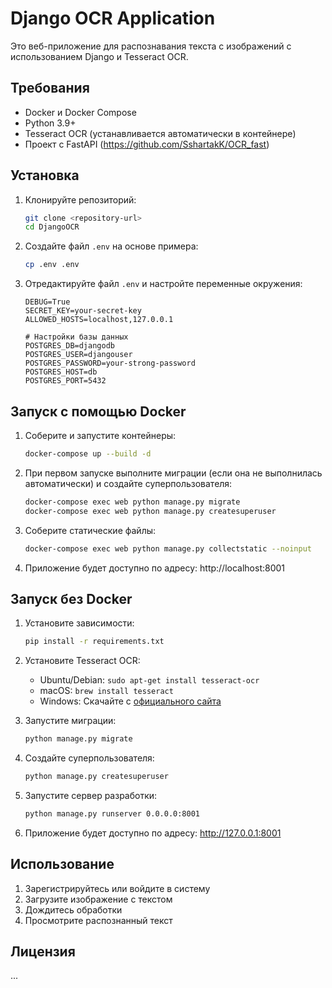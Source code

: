 # Django OCR Application

Это веб-приложение для распознавания текста с изображений с использованием Django и Tesseract OCR.

## Требования

- Docker и Docker Compose
- Python 3.9+
- Tesseract OCR (устанавливается автоматически в контейнере)
- Проект с FastAPI (https://github.com/SshartakK/OCR_fast)

## Установка

1. Клонируйте репозиторий:
   ```bash
   git clone <repository-url>
   cd DjangoOCR
   ```

2. Создайте файл `.env` на основе примера:
   ```bash
   cp .env .env
   ```

3. Отредактируйте файл `.env` и настройте переменные окружения:
   ```
   DEBUG=True
   SECRET_KEY=your-secret-key
   ALLOWED_HOSTS=localhost,127.0.0.1
   
   # Настройки базы данных
   POSTGRES_DB=djangodb
   POSTGRES_USER=djangouser
   POSTGRES_PASSWORD=your-strong-password
   POSTGRES_HOST=db
   POSTGRES_PORT=5432
   ```

## Запуск с помощью Docker

1. Соберите и запустите контейнеры:
   ```bash
   docker-compose up --build -d
   ```

2. При первом запуске выполните миграции (если она не выполнилась автоматически) и создайте суперпользователя:
   ```bash
   docker-compose exec web python manage.py migrate
   docker-compose exec web python manage.py createsuperuser
   ```

3. Соберите статические файлы:
   ```bash
   docker-compose exec web python manage.py collectstatic --noinput
   ```

4. Приложение будет доступно по адресу: http://localhost:8001

## Запуск без Docker

1. Установите зависимости:
   ```bash
   pip install -r requirements.txt
   ```

2. Установите Tesseract OCR:
   - Ubuntu/Debian: `sudo apt-get install tesseract-ocr`
   - macOS: `brew install tesseract`
   - Windows: Скачайте с [официального сайта](https://github.com/UB-Mannheim/tesseract/wiki)

3. Запустите миграции:
   ```bash
   python manage.py migrate
   ```

4. Создайте суперпользователя:
   ```bash
   python manage.py createsuperuser
   ```

5. Запустите сервер разработки:
   ```bash
   python manage.py runserver 0.0.0.0:8001
   ```

6. Приложение будет доступно по адресу: http://127.0.0.1:8001

## Использование

1. Зарегистрируйтесь или войдите в систему
2. Загрузите изображение с текстом
3. Дождитесь обработки
4. Просмотрите распознанный текст

## Лицензия
...
